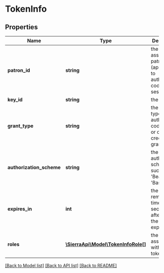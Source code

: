 # TokenInfo

## Properties
Name | Type | Description | Notes
------------ | ------------- | ------------- | -------------
**patron_id** | **string** | the associated patron ID (applies only to authorization code grant sessions) | [optional] 
**key_id** | **string** | the key ID | 
**grant_type** | **string** | the grant type, i.e., authorization code grant or client credentials grant | [optional] 
**authorization_scheme** | **string** | the authorization scheme, such as &#39;Bearer&#39; or &#39;Basic&#39; | 
**expires_in** | **int** | the remaining time (in seconds) after which the token expires | 
**roles** | [**\SierraApi\Model\TokenInfoRole[]**](TokenInfoRole.md) | the user role associated with the token | 

[[Back to Model list]](../README.md#documentation-for-models) [[Back to API list]](../README.md#documentation-for-api-endpoints) [[Back to README]](../README.md)



